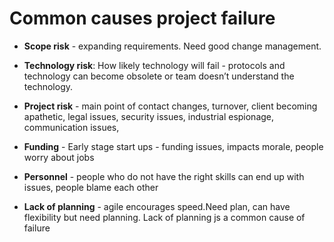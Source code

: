 # Common causes project failure

*   **Scope risk** - expanding requirements. Need good change management.

*   **Technology risk**: How likely technology will fail - protocols and technology can become obsolete or team doesn’t understand the technology.

*   **Project risk** - main point of contact changes, turnover, client becoming apathetic, legal issues, security issues, industrial espionage, communication issues,

*   **Funding** -  Early stage start ups - funding issues, impacts morale, people worry about jobs

*   **Personnel** - people who do not have the right skills can end up with issues, people blame each other

*   **Lack of planning** - agile encourages speed.Need plan, can have flexibility but need planning. Lack of planning js a common cause of failure
